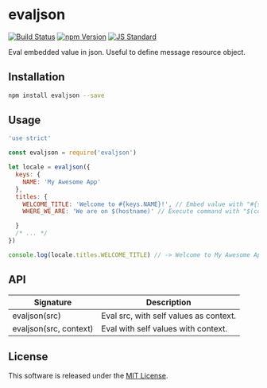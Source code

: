 evaljson
==========

<!---
This file is generated by ape-tmpl. Do not update manually.
--->

<!-- Badge Start -->
<a name="badges"></a>

[![Build Status][bd_travis_shield_url]][bd_travis_url]
[![npm Version][bd_npm_shield_url]][bd_npm_url]
[![JS Standard][bd_standard_shield_url]][bd_standard_url]

[bd_repo_url]: https://github.com/okunishinishi/node-evaljson
[bd_travis_url]: http://travis-ci.org/okunishinishi/node-evaljson
[bd_travis_shield_url]: http://img.shields.io/travis/okunishinishi/node-evaljson.svg?style=flat
[bd_travis_com_url]: http://travis-ci.com/okunishinishi/node-evaljson
[bd_travis_com_shield_url]: https://api.travis-ci.com/okunishinishi/node-evaljson.svg?token=
[bd_license_url]: https://github.com/okunishinishi/node-evaljson/blob/master/LICENSE
[bd_codeclimate_url]: http://codeclimate.com/github/okunishinishi/node-evaljson
[bd_codeclimate_shield_url]: http://img.shields.io/codeclimate/github/okunishinishi/node-evaljson.svg?style=flat
[bd_codeclimate_coverage_shield_url]: http://img.shields.io/codeclimate/coverage/github/okunishinishi/node-evaljson.svg?style=flat
[bd_gemnasium_url]: https://gemnasium.com/okunishinishi/node-evaljson
[bd_gemnasium_shield_url]: https://gemnasium.com/okunishinishi/node-evaljson.svg
[bd_npm_url]: http://www.npmjs.org/package/evaljson
[bd_npm_shield_url]: http://img.shields.io/npm/v/evaljson.svg?style=flat
[bd_standard_url]: http://standardjs.com/
[bd_standard_shield_url]: https://img.shields.io/badge/code%20style-standard-brightgreen.svg

<!-- Badge End -->


<!-- Description Start -->
<a name="description"></a>

Eval embedded value in json. Useful to define message resource object.

<!-- Description End -->




<!-- Sections Start -->
<a name="sections"></a>

<!-- Section from "doc/guides/01.Installation.md.hbs" Start -->

<a name="section-doc-guides-01-installation-md"></a>

Installation
-----

```bash
npm install evaljson --save
```

<!-- Section from "doc/guides/01.Installation.md.hbs" End -->

<!-- Section from "doc/guides/02.Usage.md.hbs" Start -->

<a name="section-doc-guides-02-usage-md"></a>

Usage
-----

```javascript
'use strict'

const evaljson = require('evaljson')

let locale = evaljson({
  keys: {
    NAME: 'My Awesome App'
  },
  titles: {
    WELCOME_TITLE: 'Welcome to #{keys.NAME}!', // Embed value with "#{some_value}" syntax.
    WHERE_WE_ARE: 'We are on $(hostname)' // Execute command with "$(command)" syntax

  }
  /* ... */
})

console.log(locale.titles.WELCOME_TITLE) // -> Welcome to My Awesome App!

````


<!-- Section from "doc/guides/02.Usage.md.hbs" End -->

<!-- Section from "doc/guides/03.API.md.hbs" Start -->

<a name="section-doc-guides-03-a-p-i-md"></a>

API
---

| Signature | Description |
| --------- | ----------- |
| evaljson(src) | Eval src, with self values as context. |
| evaljson(src, context) | Eval with self values with context. |



<!-- Section from "doc/guides/03.API.md.hbs" End -->


<!-- Sections Start -->


<!-- LICENSE Start -->
<a name="license"></a>

License
-------
This software is released under the [MIT License](https://github.com/okunishinishi/node-evaljson/blob/master/LICENSE).

<!-- LICENSE End -->


